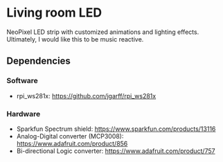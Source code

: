 # Living room LED 
NeoPixel LED strip with customized animations and lighting effects. Ultimately, I would like this to be music reactive.

## Dependencies
### Software
  - rpi_ws281x: https://github.com/jgarff/rpi_ws281x

### Hardware
  - Sparkfun Spectrum shield: https://www.sparkfun.com/products/13116
  - Analog-Digital converter (MCP3008): https://www.adafruit.com/product/856
  - Bi-directional Logic converter: https://www.adafruit.com/product/757
